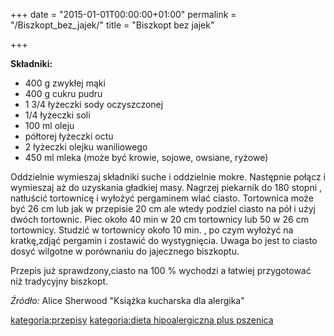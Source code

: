 +++
date = "2015-01-01T00:00:00+01:00"
permalink = "/Biszkopt_bez_jajek/"
title = "Biszkopt bez jajek"

+++

**Składniki:**

-   400 g zwykłej mąki
-   400 g cukru pudru
-   1 3/4 łyżeczki sody oczyszczonej
-   1/4 łyżeczki soli
-   100 ml oleju
-   półtorej łyżeczki octu
-   2 łyżeczki olejku waniliowego
-   450 ml mleka (może być krowie, sojowe, owsiane, ryżowe)

Oddzielnie wymieszaj składniki suche i oddzielnie mokre. Następnie połącz i wymieszaj aż do uzyskania gładkiej masy. Nagrzej piekarnik do 180 stopni , natłuścić tortownicę i wyłożyć pergaminem wlać ciasto. Tortownica może być 26 cm lub jak w przepisie 20 cm ale wtedy podziel ciasto na pół i użyj dwóch tortownic. Piec około 40 min w 20 cm tortownicy lub 50 w 26 cm tortownicy. Studzić w tortownicy około 10 min. , po czym wyłożyć na kratkę,zdjąć pergamin i zostawić do wystygnięcia. Uwaga bo jest to ciasto dosyć wilgotne w porównaniu do jajecznego biszkoptu.

Przepis już sprawdzony,ciasto na 100 % wychodzi a łatwiej przygotować niż tradycyjny biszkopt.

*Źródło:* Alice Sherwood "Książka kucharska dla alergika"

[kategoria:przepisy](/atopedia/kategoria:przepisy "wikilink") [kategoria:dieta hipoalergiczna plus pszenica](/atopedia/kategoria:dieta_hipoalergiczna_plus_pszenica "wikilink")